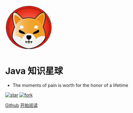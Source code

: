 <img width="150px" style="border-radius: 50%" bor src="./_media/image/logo.png">

# Java 知识星球

- The moments of pain is worth for the honor of a lifetime
<!-- - 短暂的痛苦，值得换来终身荣誉 -->


[![star](https://gitee.com/moxi159753/mogu_blog_v2/badge/star.svg?theme=dark)](https://gitee.com/moxi159753/mogu_blog_v2/stargazers)
[![fork](https://gitee.com/moxi159753/mogu_blog_v2/badge/fork.svg?theme=dark)](https://gitee.com/moxi159753/mogu_blog_v2/members)

<!-- [Gitee](<https://gitee.com/moxi159753/mogu_blog_v2>) -->
[Github](<https://github.com/bighappyball/javadoc>)
[开始阅读](README.md)
